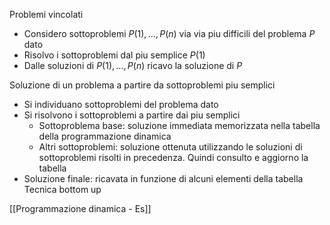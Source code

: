 Problemi vincolati
- Considero sottoproblemi $P(1), …, P(n)$ via via piu difficili del problema $P$ dato
- Risolvo i sottoproblemi dal piu semplice $P(1)$
- Dalle soluzioni di $P(1), …, P(n)$ ricavo la soluzione di $P$

Soluzione di un problema a partire da sottoproblemi piu semplici
- Si individuano sottoproblemi del problema dato
- Si risolvono i sottoproblemi a partire dai piu semplici
	- Sottoproblema base: soluzione immediata memorizzata nella tabella della programmazione dinamica
	- Altri sottoproblemi: soluzione ottenuta utilizzando le soluzioni di sottoproblemi risolti in precedenza. Quindi consulto e aggiorno la tabella
- Soluzione finale: ricavata in funzione di alcuni elementi della tabella
Tecnica bottom up

[[Programmazione dinamica - Es]]